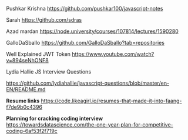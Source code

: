   Pushkar Krishna
https://github.com/pushkar100/javascript-notes

Sarah 
https://github.com/sdras

Azad mardan https://node.university/courses/107814/lectures/1590280

GalloDaSballo https://github.com/GalloDaSballo?tab=repositories

Well Explained JWT Token https://www.youtube.com/watch?v=894seNhONF8

Lydia Hallie JS Interview Questions

https://github.com/lydiahallie/javascript-questions/blob/master/en-EN/README.md

**Resume links**
https://code.likeagirl.io/resumes-that-made-it-into-faang-f7de9b0c4396

**Planning for cracking coding interview**
https://towardsdatascience.com/the-one-year-plan-for-competitive-coding-6af53f2f719c
